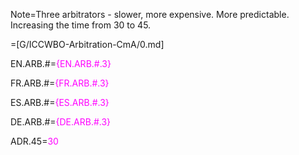 Note=Three arbitrators - slower, more expensive.  More predictable.  Increasing the time from 30 to 45. 

=[G/ICCWBO-Arbitration-CmA/0.md] 

EN.ARB.#=<font color="magenta">{EN.ARB.#.3}</font>

FR.ARB.#=<font color="magenta">{FR.ARB.#.3}</font>

ES.ARB.#=<font color="magenta">{ES.ARB.#.3}</font>

DE.ARB.#=<font color="magenta">{DE.ARB.#.3}</font>

ADR.45=<font color="magenta">30</font>
